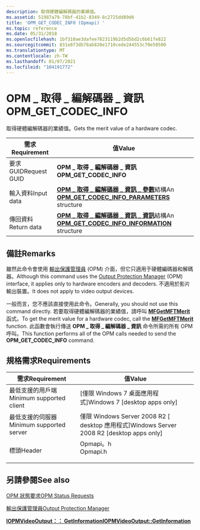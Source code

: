 ```yaml
---
description: 取得硬體編解碼器的業績值。
ms.assetid: 51987a79-78bf-41b2-8349-8c2725dd89d6
title: 'OPM_GET_CODEC_INFO (Opmapi) '
ms.topic: reference
ms.date: 05/31/2018
ms.openlocfilehash: 1bf310ae3dafee7823119b2d5d5bd2c6b61fe822
ms.sourcegitcommit: 831e8f3db78ab820e1710cede244553c70e50500
ms.translationtype: MT
ms.contentlocale: zh-TW
ms.lasthandoff: 01/07/2021
ms.locfileid: "104191772"
---
```

# <a name="opm_get_codec_info"></a><span data-ttu-id="c371a-103">OPM \_ 取得 \_ 編解碼器 \_ 資訊</span><span class="sxs-lookup"><span data-stu-id="c371a-103">OPM\_GET\_CODEC\_INFO</span></span>

<span data-ttu-id="c371a-104">取得硬體編解碼器的業績值。</span><span class="sxs-lookup"><span data-stu-id="c371a-104">Gets the merit value of a hardware codec.</span></span>



| <span data-ttu-id="c371a-105">需求</span><span class="sxs-lookup"><span data-stu-id="c371a-105">Requirement</span></span> | <span data-ttu-id="c371a-106">值</span><span class="sxs-lookup"><span data-stu-id="c371a-106">Value</span></span> |
|--------------|-------------------------------------------------------------------------------------------|
| <span data-ttu-id="c371a-107">要求 GUID</span><span class="sxs-lookup"><span data-stu-id="c371a-107">Request GUID</span></span> | <span data-ttu-id="c371a-108">**OPM \_ 取得 \_ 編解碼器 \_ 資訊**</span><span class="sxs-lookup"><span data-stu-id="c371a-108">**OPM\_GET\_CODEC\_INFO**</span></span>                                                                 |
| <span data-ttu-id="c371a-109">輸入資料</span><span class="sxs-lookup"><span data-stu-id="c371a-109">Input data</span></span>   | <span data-ttu-id="c371a-110">[**OPM \_ 取得 \_ 編解碼器 \_ 資訊 \_ 參數**](/windows/desktop/api/ksopmapi/ns-ksopmapi-opm_get_codec_info_parameters)結構</span><span class="sxs-lookup"><span data-stu-id="c371a-110">An [**OPM\_GET\_CODEC\_INFO\_PARAMETERS**](/windows/desktop/api/ksopmapi/ns-ksopmapi-opm_get_codec_info_parameters) structure</span></span>   |
| <span data-ttu-id="c371a-111">傳回資料</span><span class="sxs-lookup"><span data-stu-id="c371a-111">Return data</span></span>  | <span data-ttu-id="c371a-112">[**OPM \_ 取得 \_ 編解碼器 \_ 資訊 \_ 資訊**](/windows/desktop/api/ksopmapi/ns-ksopmapi-opm_get_codec_info_information)結構</span><span class="sxs-lookup"><span data-stu-id="c371a-112">An [**OPM\_GET\_CODEC\_INFO\_INFORMATION**](/windows/desktop/api/ksopmapi/ns-ksopmapi-opm_get_codec_info_information) structure</span></span> |



 

## <a name="remarks"></a><span data-ttu-id="c371a-113">備註</span><span class="sxs-lookup"><span data-stu-id="c371a-113">Remarks</span></span>

<span data-ttu-id="c371a-114">雖然此命令會使用 [輸出保護管理員](output-protection-manager.md) (OPM) 介面，但它只適用于硬體編碼器和解碼器。</span><span class="sxs-lookup"><span data-stu-id="c371a-114">Although this command uses the [Output Protection Manager](output-protection-manager.md) (OPM) interface, it applies only to hardware encoders and decoders.</span></span> <span data-ttu-id="c371a-115">不適用於影片輸出裝置。</span><span class="sxs-lookup"><span data-stu-id="c371a-115">It does not apply to video output devices.</span></span>

<span data-ttu-id="c371a-116">一般而言，您不應該直接使用此命令。</span><span class="sxs-lookup"><span data-stu-id="c371a-116">Generally, you should not use this command directly.</span></span> <span data-ttu-id="c371a-117">若要取得硬體編解碼器的業績值，請呼叫 [**MFGetMFTMerit**](/windows/desktop/api/mfapi/nf-mfapi-mfgetmftmerit) 函式。</span><span class="sxs-lookup"><span data-stu-id="c371a-117">To get the merit value for a hardware codec, call the [**MFGetMFTMerit**](/windows/desktop/api/mfapi/nf-mfapi-mfgetmftmerit) function.</span></span> <span data-ttu-id="c371a-118">此函數會執行傳送 **OPM \_ 取得 \_ 編解碼器 \_ 資訊** 命令所需的所有 OPM 呼叫。</span><span class="sxs-lookup"><span data-stu-id="c371a-118">This function performs all of the OPM calls needed to send the **OPM\_GET\_CODEC\_INFO** command.</span></span>

## <a name="requirements"></a><span data-ttu-id="c371a-119">規格需求</span><span class="sxs-lookup"><span data-stu-id="c371a-119">Requirements</span></span>



| <span data-ttu-id="c371a-120">需求</span><span class="sxs-lookup"><span data-stu-id="c371a-120">Requirement</span></span> | <span data-ttu-id="c371a-121">值</span><span class="sxs-lookup"><span data-stu-id="c371a-121">Value</span></span> |
|-------------------------------------|-------------------------------------------------------------------------------------|
| <span data-ttu-id="c371a-122">最低支援的用戶端</span><span class="sxs-lookup"><span data-stu-id="c371a-122">Minimum supported client</span></span><br/> | <span data-ttu-id="c371a-123">\[僅限 Windows 7 桌面應用程式\]</span><span class="sxs-lookup"><span data-stu-id="c371a-123">Windows 7 \[desktop apps only\]</span></span><br/>                                          |
| <span data-ttu-id="c371a-124">最低支援的伺服器</span><span class="sxs-lookup"><span data-stu-id="c371a-124">Minimum supported server</span></span><br/> | <span data-ttu-id="c371a-125">僅限 Windows Server 2008 R2 \[ desktop 應用程式\]</span><span class="sxs-lookup"><span data-stu-id="c371a-125">Windows Server 2008 R2 \[desktop apps only\]</span></span><br/>                             |
| <span data-ttu-id="c371a-126">標頭</span><span class="sxs-lookup"><span data-stu-id="c371a-126">Header</span></span><br/>                   | <dl> <span data-ttu-id="c371a-127"><dt>Opmapi。h</dt></span><span class="sxs-lookup"><span data-stu-id="c371a-127"><dt>Opmapi.h</dt></span></span> </dl> |



## <a name="see-also"></a><span data-ttu-id="c371a-128">另請參閱</span><span class="sxs-lookup"><span data-stu-id="c371a-128">See also</span></span>

<dl> <dt>

[<span data-ttu-id="c371a-129">OPM 狀態要求</span><span class="sxs-lookup"><span data-stu-id="c371a-129">OPM Status Requests</span></span>](opm-status-requests.md)
</dt> <dt>

[<span data-ttu-id="c371a-130">輸出保護管理員</span><span class="sxs-lookup"><span data-stu-id="c371a-130">Output Protection Manager</span></span>](output-protection-manager.md)
</dt> <dt>

[<span data-ttu-id="c371a-131">**IOPMVideoOutput：： GetInformation**</span><span class="sxs-lookup"><span data-stu-id="c371a-131">**IOPMVideoOutput::GetInformation**</span></span>](/windows/desktop/api/opmapi/nf-opmapi-iopmvideooutput-getinformation)
</dt> </dl>

 

 




